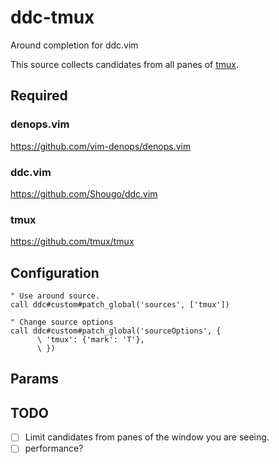 # ddc-tmux

Around completion for ddc.vim

This source collects candidates from all panes of [tmux](https://github.com/tmux/tmux).

## Required

### denops.vim

https://github.com/vim-denops/denops.vim

### ddc.vim

https://github.com/Shougo/ddc.vim

### tmux

https://github.com/tmux/tmux

## Configuration

```vim
" Use around source.
call ddc#custom#patch_global('sources', ['tmux'])

" Change source options
call ddc#custom#patch_global('sourceOptions', {
      \ 'tmux': {'mark': 'T'},
      \ })
```

## Params

## TODO

* [ ] Limit candidates from panes of the window you are seeing.
* [ ] performance?

